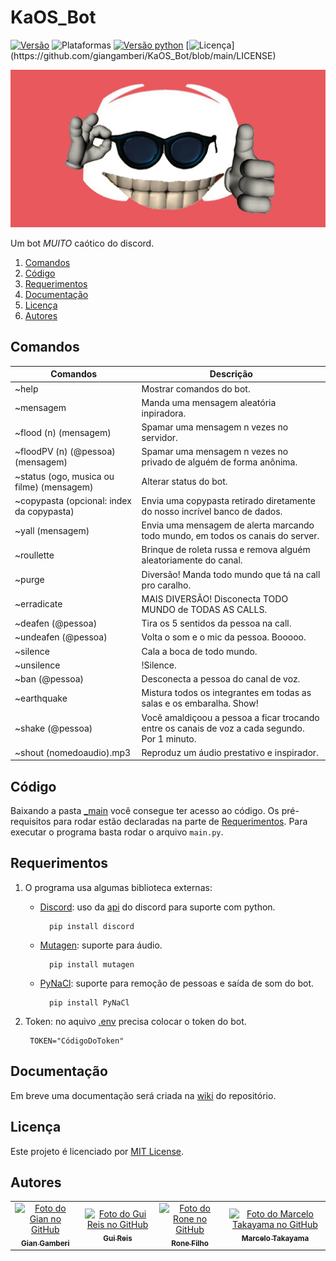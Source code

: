 # KaOS_Bot
[![Versão](https://img.shields.io/badge/version-v1.0-orange)](https://github.com/giangamberi/KaOS_Bot/releases/tag/v1.0)
![Plataformas](https://img.shields.io/badge/plataforma-Windows-lightgrey?logo=windows)
[![Versão python](https://img.shields.io/badge/python-v3.8.5-blue?logo=python)](https://www.python.org/downloads/release/python-385/)
[![Licença](https://img.shields.io/badge/license-MIT-brightgreen?)](https://github.com/giangamberi/KaOS_Bot/blob/main/LICENSE)

![capa](https://github.com/giangamberi/KaOS_Bot/blob/main/Arquivos/Imagens/Logo/capa.png)

Um bot *MUITO* caótico do discord.

1. [Comandos](#comandos)
2. [Código](#código)
3. [Requerimentos](#requerimentos)
4. [Documentação](#documentação)
5. [Licença](#licença)
6. [Autores](#autores)

## Comandos
|                      Comandos                         |                                              Descrição                                            |
|-------------------------------------------------------|---------------------------------------------------------------------------------------------------|
|~help 							|Mostrar comandos do bot.|
|~mensagem 						|Manda uma mensagem aleatória inpiradora.|
|~flood (n) (mensagem)					|Spamar uma mensagem n vezes no servidor. |
|~floodPV (n) (@pessoa) (mensagem)			|Spamar uma mensagem n vezes no privado de alguém de forma anônima.|
|~status (ogo, musica ou filme) (mensagem)		|Alterar status do bot.|
|~copypasta (opcional: index da copypasta)		|Envia uma copypasta retirado diretamente do nosso incrível banco de dados.|
|~yall (mensagem)					|Envia uma mensagem de alerta marcando todo mundo, em todos os canais do server.|
|~roullette						|Brinque de roleta russa e remova alguém aleatoriamente do canal.|
|~purge							|Diversão! Manda todo mundo que tá na call pro caralho.|
|~erradicate						|MAIS DIVERSÃO! Disconecta TODO MUNDO de TODAS AS CALLS.|
|~deafen (@pessoa)					|Tira os 5 sentidos da pessoa na call.|
|~undeafen (@pessoa)					|Volta o som e o mic da pessoa. Booooo.|
|~silence						|Cala a boca de todo mundo.|
|~unsilence						|!Silence.|
|~ban (@pessoa)						|Desconecta a pessoa do canal de voz.|
|~earthquake						|Mistura todos os integrantes em todas as salas e os embaralha. Show!|
|~shake (@pessoa)					|Você amaldiçoou a pessoa a ficar trocando entre os canais de voz a cada segundo. Por 1 minuto.|
|~shout (nomedoaudio).mp3				|Reproduz um áudio prestativo e inspirador.|


## Código
Baixando a pasta [_main](https://github.com/giangamberi/KaOS_Bot/tree/main/_main) você consegue ter acesso ao código. Os pré-requisitos para rodar estão declaradas na parte de [Requerimentos](#requerimentos). Para executar o programa basta rodar o arquivo ```main.py```.

## Requerimentos
1. O programa usa algumas biblioteca externas:
	- [Discord](https://pypi.org/project/discord.py/): uso da [api](https://discordpy.readthedocs.io/en/latest/api.html) do discord para suporte com python.

			pip install discord

	- [Mutagen](https://pypi.org/project/mutagen/): suporte para áudio.

			pip install mutagen

	- [PyNaCl](https://pypi.org/project/PyNaCl/): suporte para remoção de pessoas e saída de som do bot.

			pip install PyNaCl

2. Token: no aquivo [.env](https://github.com/giangamberi/KaOS_Bot/blob/main/_main/.env) precisa colocar o token do bot.
	
    	TOKEN="CódigoDoToken"

## Documentação
Em breve uma documentação será criada na [wiki](https://github.com/giangamberi/KaOS_Bot/wiki) do repositório.

## Licença
Este projeto é licenciado por [MIT License](https://github.com/giangamberi/KaOS_Bot/blob/main/LICENSE).

## Autores
<table>
    <tr>
        <td align="center">
            <a href="https://github.com/giangamberi">
                <img src="https://avatars.githubusercontent.com/u/54535336" width="100px;" alt="Foto do Gian no GitHub"/><br>
                <sub><b>Gian Gamberi</b></sub>
            </a>
        </td>
        <td align="center">
            <a href="https://github.com/Gui25Reis">
                <img src="https://avatars1.githubusercontent.com/u/48360732" width="100px;" alt="Foto do Gui Reis no GitHub"/><br>
                <sub><b>Gui Reis</b></sub>
            </a>
        </td>
		<td align="center">
            <a href="https://github.com/REXDES">
                <img src="https://avatars.githubusercontent.com/u/49534119" width="100px;" alt="Foto do Rone no GitHub"/><br>
                <sub><b>Rone Filho</b></sub>
            </a>
        </td>
        <td align="center">
            <a href="https://github.com/marcelotakayama">
                <img src="https://avatars.githubusercontent.com/u/47531526" width="100px;" alt="Foto do Marcelo Takayama no GitHub"/><br>
                <sub><b>Marcelo Takayama</b></sub>
            </a>
        </td>
    </tr>
</table>
